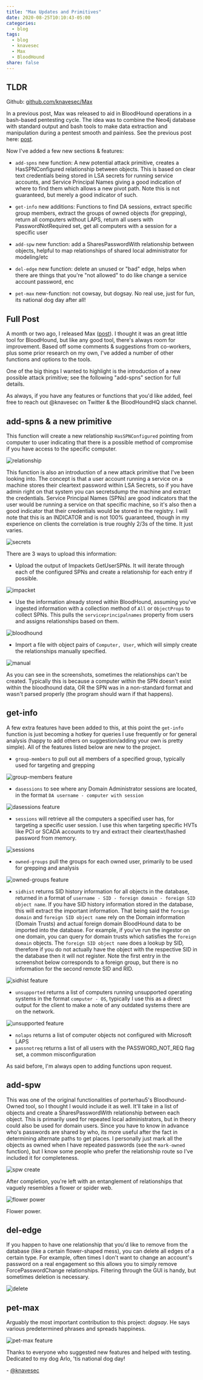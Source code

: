 ```yaml
---
title: "Max Updates and Primitives"
date: 2020-08-25T10:10:43-05:00
categories:
  - blog
tags:
  - blog
  - knavesec
  - Max
  - BloodHound
share: false
---
```


## TLDR

Github: [github.com/knavesec/Max](https://github.com/knavesec/Max)

In a previous post, Max was released to aid in BloodHound operations in a bash-based pentesting cycle. The idea was to combine the Neo4j database with standard output and bash tools to make data extraction and manipulation during a pentest smooth and painless. See the previous post here: [post](https://whynotsecurity.com/blog/max/).

Now I've added a few new sections & features:

* `add-spns` new function: A new potential attack primitive, creates a HasSPNConfigured relationship between objects. This is based on clear text credentials being stored in LSA secrets for running service accounts, and Service Principal Names giving a good indication of where to find them which allows a new pivot path. Note this is not guaranteed, but merely a good indicator of such.

* `get-info` new additions: Functions to find DA sessions, extract specific group members, extract the groups of owned objects (for grepping), return all computers without LAPS, return all users with PasswordNotRequired set, get all computers with a session for a specific user

* `add-spw` new function: add a SharesPasswordWith relationship between objects, helpful to map relationships of shared local administrator for modeling/etc

* `del-edge` new function: delete an unused or "bad" edge, helps when there are things that you're "not allowed" to do like change a service account password, enc

* `pet-max` new-function: not cowsay, but dogsay. No real use, just for fun, its national dog day after all!


## Full Post

A month or two ago, I released Max ([post](https://whynotsecurity.com/blog/max/)). I thought it was an great little tool for BloodHound, but like any good tool, there's always room for improvement. Based off some comments & suggestions from co-workers, plus some prior research on my own, I've added a number of other functions and options to the tools.

One of the big things I wanted to highlight is the introduction of a new possible attack primitive; see the following "add-spns" section for full details.

As always, if you have any features or functions that you'd like added, feel free to reach out @knavesec on Twitter & the BloodHoundHQ slack channel.


## add-spns & a new primitive

This function will create a new relationship `HasSPNConfigured` pointing from computer to user indicating that there is a possible method of compromise if you have access to the specific computer.

![relationship](https://raw.githubusercontent.com/whynotsecurity/whynotsecurity.github.io/master/assests/images/max-screenshots/post2/spn-rel.png)

This function is also an introduction of a new attack primitive that I've been looking into. The concept is that a user account running a service on a machine stores their cleartext password within LSA Secrets, so if you have admin right on that system you can secretsdump the machine and extract the credentials. Service Principal Names (SPNs) are good indicators that the user would be running a service on that specific machine, so it's also then a good indicator that their credentials would be stored in the registry. I will note that this is an INDICATOR and is not 100% guaranteed, though in my experience on clients the correlation is true roughly 2/3s of the time. It just varies.

![secrets](https://raw.githubusercontent.com/whynotsecurity/whynotsecurity.github.io/master/assests/images/max-screenshots/post2/spn-secrets.png)

There are 3 ways to upload this information:

* Upload the output of Impackets GetUserSPNs. It will iterate through each of the configured SPNs and create a relationship for each entry if possible.

![impacket](https://raw.githubusercontent.com/whynotsecurity/whynotsecurity.github.io/master/assests/images/max-screenshots/post2/spns-i.png)

* Use the information already stored within BloodHound, assuming you've ingested information with a collection method of `All` or `ObjectProps` to collect SPNs. This pulls the `serviceprincipalnames` property from users and assigns relationships based on them.

![bloodhound](https://raw.githubusercontent.com/whynotsecurity/whynotsecurity.github.io/master/assests/images/max-screenshots/post2/spns-b.png)

* Import a file with object pairs of `Computer, User`, which will simply create the relationships manually specified.

![manual](https://raw.githubusercontent.com/whynotsecurity/whynotsecurity.github.io/master/assests/images/max-screenshots/post2/spns-f.png)

As you can see in the screenshots, sometimes the relationships can't be created. Typically this is because a computer within the SPN doesn't exist within the bloodhound data, OR the SPN was in a non-standard format and wasn't parsed properly (the program should warn if that happens).


## get-info

A few extra features have been added to this, at this point the `get-info` function is just becoming a hotkey for queries I use frequently or for general analysis (happy to add others on suggestion/adding your own is pretty simple). All of the features listed below are new to the project.  

* `group-members` to pull out all members of a specified group, typically used for targeting and grepping

![group-members feature](https://raw.githubusercontent.com/whynotsecurity/whynotsecurity.github.io/master/assests/images/max-screenshots/post2/group-mems.png)

* `dasessions` to see where any Domain Administrator sessions are located, in the format `DA username - computer with session`

![dasessions feature](https://raw.githubusercontent.com/whynotsecurity/whynotsecurity.github.io/master/assests/images/max-screenshots/post2/dasessions.png)

* `sessions` will retrieve all the computers a specified user has, for targeting a specific user session. I use this when targeting specific HVTs like PCI or SCADA accounts to try and extract their cleartext/hashed password from memory.

![sessions](https://raw.githubusercontent.com/whynotsecurity/whynotsecurity.github.io/master/assests/images/max-screenshots/post2/sessions.png)

* `owned-groups` pull the groups for each owned user, primarily to be used for grepping and analysis

![owned-groups feature](https://raw.githubusercontent.com/whynotsecurity/whynotsecurity.github.io/master/assests/images/max-screenshots/post2/owned-groups.png)

* `sidhist` returns SID history information for all objects in the database, returned in a format of `username - SID - foreign domain - foreign SID object name`. If you have SID history information stored in the database, this will extract the important information. That being said the `foreign domain` and `foreign SID object name` rely on the Domain information (Domain Trusts) and actual foreign domain BloodHound data to be imported into the database. For example, if you've run the ingestor on one domain, you can query for domain trusts which satisfies the `foreign domain` objects. The `foreign SID object name` does a lookup by SID, therefore if you do not actually have the object with the respective SID in the database then it will not register. Note the first entry in the screenshot below corresponds to a foreign group, but there is no information for the second remote SID and RID.

![sidhist feature](https://raw.githubusercontent.com/whynotsecurity/whynotsecurity.github.io/master/assests/images/max-screenshots/post2/sidhist.png)

* `unsupported` returns a list of computers running unsupported operating systems in the format `computer - OS`, typically I use this as a direct output for the client to make a note of any outdated systems there are on the network.

![unsupported feature](https://raw.githubusercontent.com/whynotsecurity/whynotsecurity.github.io/master/assests/images/max-screenshots/post2/unsupport.png)

* `nolaps` returns a list of computer objects not configured with Microsoft LAPS
* `passnotreq` returns a list of all users with the PASSWORD_NOT_REQ flag set, a common misconfiguration

As said before, I'm always open to adding functions upon request.


## add-spw

This was one of the original functionalities of porterhau5's Bloodhound-Owned tool, so I thought I would include it as well. It'll take in a list of objects and create a SharesPasswordWith relationship between each object. This is primarily used for repeated local administrators, but in theory could also be used for domain users. Since you have to know in advance who's passwords are shared by who, its more useful after the fact in determining alternate paths to get places. I personally just mark all the objects as owned when I have repeated passwords (see the `mark-owned` function), but I know some people who prefer the relationship route so I've included it for completeness.

![spw create](https://raw.githubusercontent.com/whynotsecurity/whynotsecurity.github.io/master/assests/images/max-screenshots/post2/spw-create.png)

After completion, you're left with an entanglement of relationships that vaguely resembles a flower or spider web.

![flower power](https://raw.githubusercontent.com/whynotsecurity/whynotsecurity.github.io/master/assests/images/max-screenshots/post2/spw-rel.png)

Flower power.


## del-edge

If you happen to have one relationship that you'd like to remove from the database (like a certain flower-shaped mess), you can delete all edges of a certain type. For example, often times I don't want to change an account's password on a real engagement so this allows you to simply remove ForcePasswordChange relationships. Filtering through the GUI is handy, but sometimes deletion is necessary.

![delete](https://raw.githubusercontent.com/whynotsecurity/whynotsecurity.github.io/master/assests/images/max-screenshots/post2/del.png)

## pet-max

Arguably the most important contribution to this project: _dogsay_. He says various predetermined phrases and spreads happiness.

![pet-max feature](https://raw.githubusercontent.com/whynotsecurity/whynotsecurity.github.io/master/assests/images/max-screenshots/post2/pet-max.png)



Thanks to everyone who suggested new features and helped with testing. Dedicated to my dog Arlo, 'tis national dog day!

\- [@knavesec](https://twitter.com/knavesec)
